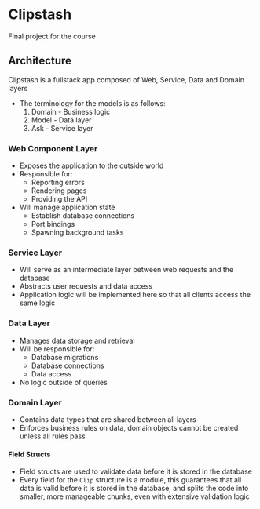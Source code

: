 # Clipstash

Final project for the course

## Architecture

Clipstash is a fullstack app composed of Web, Service, Data and Domain layers

- The terminology for the models is as follows:
  1. Domain - Business logic
  2. Model - Data layer
  3. Ask - Service layer

### Web Component Layer

- Exposes the application to the outside world
- Responsible for:
  - Reporting errors
  - Rendering pages
  - Providing the API
- Will manage application state
  - Establish database connections
  - Port bindings
  - Spawning background tasks

### Service Layer

- Will serve as an intermediate layer between web requests and the database
- Abstracts user requests and data access
- Application logic will be implemented here so that all clients access the same logic

### Data Layer

- Manages data storage and retrieval
- Will be responsible for:
  - Database migrations
  - Database connections
  - Data access
- No logic outside of queries

### Domain Layer

- Contains data types that are shared between all layers
- Enforces business rules on data, domain objects cannot be created unless all rules pass

#### Field Structs

- Field structs are used to validate data before it is stored in the database
- Every field for the `Clip` structure is a module, this guarantees that all data is valid before it is stored in the database, and splits the code into smaller, more manageable chunks, even with extensive validation logic
